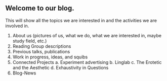 ## Welcome to our blog. 

This will show all the topics we are interested in and the activities we are involved in. 

1.	About us (pictures of us, what we do, what we are interested in, maybe study field, etc.) 
2.	Reading Group descriptions
3.	Previous talks, publications
4.	Work in progress, ideas, and squibs
5.	Connected Projects 
  a.	Experiment advertising
  b.	Linglab
  c.	The Erotetic and the Aesthetic
  d.	Exhaustivity in Questions
6.	Blog-News



